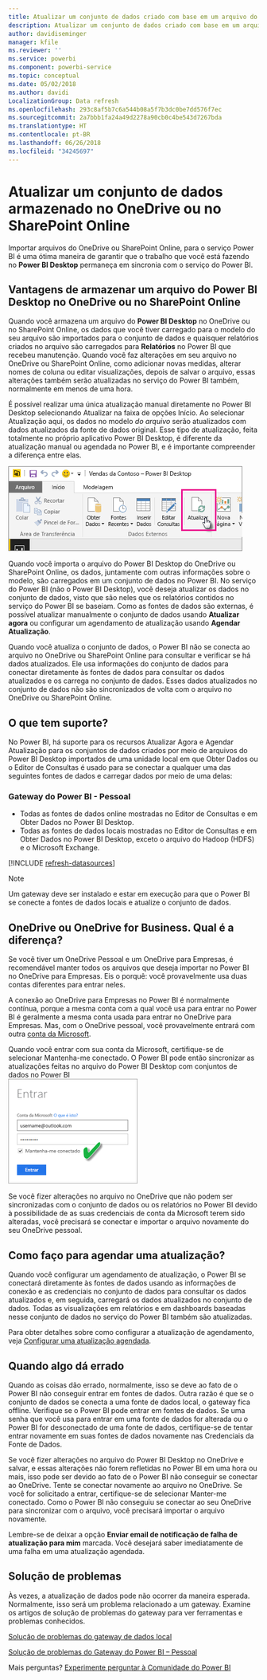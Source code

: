 ```yaml
---
title: Atualizar um conjunto de dados criado com base em um arquivo do Power BI Desktop no OneDrive ou no SharePoint Online
description: Atualizar um conjunto de dados criado com base em um arquivo do Power BI Desktop no OneDrive ou SharePoint Online
author: davidiseminger
manager: kfile
ms.reviewer: ''
ms.service: powerbi
ms.component: powerbi-service
ms.topic: conceptual
ms.date: 05/02/2018
ms.author: davidi
LocalizationGroup: Data refresh
ms.openlocfilehash: 293c8af5b7c6a544b08a5f7b3dc0be7dd576f7ec
ms.sourcegitcommit: 2a7bbb1fa24a49d2278a90cb0c4be543d7267bda
ms.translationtype: HT
ms.contentlocale: pt-BR
ms.lasthandoff: 06/26/2018
ms.locfileid: "34245697"
---
```

# <a name="refresh-a-dataset-stored-on-onedrive-or-sharepoint-online"></a>Atualizar um conjunto de dados armazenado no OneDrive ou no SharePoint Online
Importar arquivos do OneDrive ou SharePoint Online, para o serviço Power BI é uma ótima maneira de garantir que o trabalho que você está fazendo no **Power BI Desktop** permaneça em sincronia com o serviço do Power BI.

## <a name="advantages-of-storing-a-power-bi-desktop-file-on-onedrive-or-sharepoint-online"></a>Vantagens de armazenar um arquivo do Power BI Desktop no OneDrive ou no SharePoint Online
Quando você armazena um arquivo do **Power BI Desktop** no OneDrive ou no SharePoint Online, os dados que você tiver carregado para o modelo do seu arquivo são importados para o conjunto de dados e quaisquer relatórios criados no arquivo são carregados para **Relatórios** no Power BI que recebeu manutenção. Quando você faz alterações em seu arquivo no OneDrive ou SharePoint Online, como adicionar novas medidas, alterar nomes de coluna ou editar visualizações, depois de salvar o arquivo, essas alterações também serão atualizadas no serviço do Power BI também, normalmente em menos de uma hora.

É possível realizar uma única atualização manual diretamente no Power BI Desktop selecionando Atualizar na faixa de opções Início. Ao selecionar Atualização aqui, os dados no modelo *do arquivo* serão atualizados com dados atualizados da fonte de dados original. Esse tipo de atualização, feita totalmente no próprio aplicativo Power BI Desktop, é diferente da atualização manual ou agendada no Power BI, e é importante compreender a diferença entre elas.

![](media/refresh-desktop-file-onedrive/pbix-refresh.png)

Quando você importa o arquivo do Power BI Desktop do OneDrive ou SharePoint Online, os dados, juntamente com outras informações sobre o modelo, são carregados em um conjunto de dados no Power BI. No serviço do Power BI (não o Power BI Desktop), você deseja atualizar os dados no conjunto de dados, visto que são neles que os relatórios contidos no serviço do Power BI se baseiam. Como as fontes de dados são externas, é possível atualizar manualmente o conjunto de dados usando **Atualizar agora** ou configurar um agendamento de atualização usando **Agendar Atualização**.

Quando você atualiza o conjunto de dados, o Power BI não se conecta ao arquivo no OneDrive ou SharePoint Online para consultar e verificar se há dados atualizados. Ele usa informações do conjunto de dados para conectar diretamente às fontes de dados para consultar os dados atualizados e os carrega no conjunto de dados. Esses dados atualizados no conjunto de dados não são sincronizados de volta com o arquivo no OneDrive ou SharePoint Online.

## <a name="whats-supported"></a>O que tem suporte?
No Power BI, há suporte para os recursos Atualizar Agora e Agendar Atualização para os conjuntos de dados criados por meio de arquivos do Power BI Desktop importados de uma unidade local em que Obter Dados ou o Editor de Consultas é usado para se conectar a qualquer uma das seguintes fontes de dados e carregar dados por meio de uma delas:

### <a name="power-bi-gateway---personal"></a>Gateway do Power BI - Pessoal
* Todas as fontes de dados online mostradas no Editor de Consultas e em Obter Dados no Power BI Desktop.
* Todas as fontes de dados locais mostradas no Editor de Consultas e em Obter Dados no Power BI Desktop, exceto o arquivo do Hadoop (HDFS) e o Microsoft Exchange.

<!-- Refresh Data sources-->
[!INCLUDE [refresh-datasources](./includes/refresh-datasources.md)]

> [!NOTE]
> Um gateway deve ser instalado e estar em execução para que o Power BI se conecte a fontes de dados locais e atualize o conjunto de dados.
> 
> 

## <a name="onedrive-or-onedrive-for-business-whats-the-difference"></a>OneDrive ou OneDrive for Business. Qual é a diferença?
Se você tiver um OneDrive Pessoal e um OneDrive para Empresas, é recomendável manter todos os arquivos que deseja importar no Power BI no OneDrive para Empresas. Eis o porquê: você provavelmente usa duas contas diferentes para entrar neles.

A conexão ao OneDrive para Empresas no Power BI é normalmente contínua, porque a mesma conta com a qual você usa para entrar no Power BI é geralmente a mesma conta usada para entrar no OneDrive para Empresas. Mas, com o OneDrive pessoal, você provavelmente entrará com outra [conta da Microsoft](http://www.microsoft.com/account/default.aspx).

Quando você entrar com sua conta da Microsoft, certifique-se de selecionar Mantenha-me conectado. O Power BI pode então sincronizar as atualizações feitas no arquivo do Power BI Desktop com conjuntos de dados no Power BI  
    ![](media/refresh-desktop-file-onedrive/refresh_signin_keepmesignedin.png)

Se você fizer alterações no arquivo no OneDrive que não podem ser sincronizadas com o conjunto de dados ou os relatórios no Power BI devido à possibilidade de as suas credenciais de conta da Microsoft terem sido alteradas, você precisará se conectar e importar o arquivo novamente do seu OneDrive pessoal.

## <a name="how-do-i-schedule-refresh"></a>Como faço para agendar uma atualização?
Quando você configurar um agendamento de atualização, o Power BI se conectará diretamente às fontes de dados usando as informações de conexão e as credenciais no conjunto de dados para consultar os dados atualizados e, em seguida, carregará os dados atualizados no conjunto de dados. Todas as visualizações em relatórios e em dashboards baseadas nesse conjunto de dados no serviço do Power BI também são atualizadas.

Para obter detalhes sobre como configurar a atualização de agendamento, veja [Configurar uma atualização agendada](refresh-scheduled-refresh.md).

## <a name="when-things-go-wrong"></a>Quando algo dá errado
Quando as coisas dão errado, normalmente, isso se deve ao fato de o Power BI não conseguir entrar em fontes de dados. Outra razão é que se o conjunto de dados se conecta a uma fonte de dados local, o gateway fica offline. Verifique se o Power BI pode entrar em fontes de dados. Se uma senha que você usa para entrar em uma fonte de dados for alterada ou o Power BI for desconectado de uma fonte de dados, certifique-se de tentar entrar novamente em suas fontes de dados novamente nas Credenciais da Fonte de Dados.

Se você fizer alterações no arquivo do Power BI Desktop no OneDrive e salvar, e essas alterações não forem refletidas no Power BI em uma hora ou mais, isso pode ser devido ao fato de o Power BI não conseguir se conectar ao OneDrive. Tente se conectar novamente ao arquivo no OneDrive. Se você for solicitado a entrar, certifique-se de selecionar Manter-me conectado. Como o Power BI não conseguiu se conectar ao seu OneDrive para sincronizar com o arquivo, você precisará importar o arquivo novamente.

Lembre-se de deixar a opção **Enviar email de notificação de falha de atualização para mim** marcada. Você desejará saber imediatamente de uma falha em uma atualização agendada.

## <a name="troubleshooting"></a>Solução de problemas
Às vezes, a atualização de dados pode não ocorrer da maneira esperada. Normalmente, isso será um problema relacionado a um gateway. Examine os artigos de solução de problemas do gateway para ver ferramentas e problemas conhecidos.

[Solução de problemas do gateway de dados local](service-gateway-onprem-tshoot.md)

[Solução de problemas do Gateway do Power BI – Pessoal](service-admin-troubleshooting-power-bi-personal-gateway.md)

Mais perguntas? [Experimente perguntar à Comunidade do Power BI](http://community.powerbi.com/)

